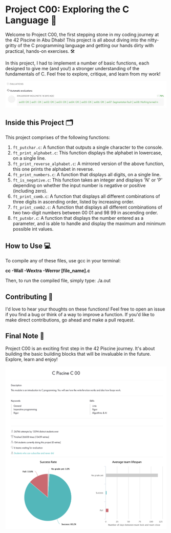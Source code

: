# Project C00: Exploring the C Language 🚀

Welcome to Project C00, the first stepping stone in my coding journey at the 42 Piscine in Abu Dhabi! This project is all about diving into the nitty-gritty of the C programming language and getting our hands dirty with practical, hands-on exercises. 🛠️

In this project, I had to implement a number of basic functions, each designed to give me (and you!) a stronger understanding of the fundamentals of C. Feel free to explore, critique, and learn from my work!

![alt text][Eva]

## Inside this Project 🗂️

This project comprises of the following functions:

1. `ft_putchar.c`: A function that outputs a single character to the console.
2. `ft_print_alphabet.c`: This function displays the alphabet in lowercase, on a single line.
3. `ft_print_reverse_alphabet.c`: A mirrored version of the above function, this one prints the alphabet in reverse.
4. `ft_print_numbers.c`: A function that displays all digits, on a single line.
5. `ft_is_negative.c`: This function takes an integer and displays 'N' or 'P' depending on whether the input number is negative or positive (including zero).
6. `ft_print_comb.c`: A function that displays all different combinations of three digits in ascending order, listed by increasing order.
7. `ft_print_comb2.c`: A function that displays all different combinations of two two-digit numbers between 00 01 and 98 99 in ascending order.
8. `ft_putnbr.c`: A function that displays the number entered as a parameter, and is able to handle and display the maximum and minimum possible int values.

## How to Use 💻

To compile any of these files, use gcc in your terminal:

**cc -Wall -Wextra -Werror [file_name].c**

Then, to run the compiled file, simply type:
./a.out

## Contributing 🤝

I'd love to hear your thoughts on these functions! Feel free to open an issue if you find a bug or think of a way to improve a function. If you'd like to make direct contributions, go ahead and make a pull request.

## Final Note 📝

Project C00 is an exciting first step in the 42 Piscine journey. It's about building the basic building blocks that will be invaluable in the future. Explore, learn and enjoy!

![alt text][Description]

[Description]: https://github.com/Mr-Galt/42-Piscine/blob/main/C00/src/Description.png
[Eva]: https://github.com/Mr-Galt/42-Piscine/blob/main/C00/src/evaluation.JPG
[Points]: https://github.com/Mr-Galt/42-Piscine/blob/main/C00/src/points.JPG

